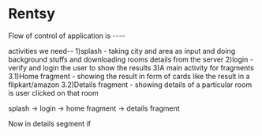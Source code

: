 # Rentsy
Flow of control of application is ----

activities we need--
1)splash - taking city and area as input and doing background stuffs and downloading rooms details from the server
2)login - verify and login the user to show the results 
3)A main activity for fragments
3.1)Home fragment - showing the result in form of cards like the result in a flipkart/amazon
3.2)Details fragment - showing details of a particular room is user clicked on that room

splash -> login -> home fragment -> details fragment 

Now in details segment if 
